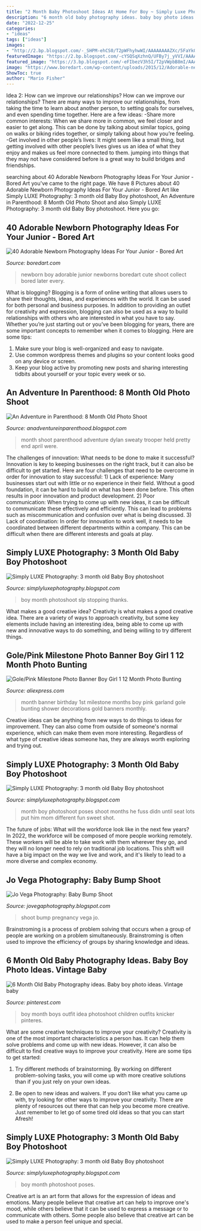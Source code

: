 ```yaml
---
title: "2 Month Baby Photoshoot Ideas At Home For Boy ~ Simply Luxe Photography: 3 Month Old Baby Boy Photoshoot"
description: "6 month old baby photography ideas. baby boy photo ideas. vintage baby"
date: "2022-12-25"
categories:
- "ideas"
tags: ["ideas"]
images:
- "http://2.bp.blogspot.com/-_SHPM-ehCS0/T2pWFhyhwWI/AAAAAAAAZXc/5FaYk0JubaA/s640/jacob5.jpg"
featuredImage: "https://2.bp.blogspot.com/-cYSQSqXzhnQ/UFBy7j_yVVI/AAAAAAAAGW0/L9c8dTaNrj4/s1600/Dunlap9.jpg"
featured_image: "https://3.bp.blogspot.com/-eFIbezV3h5I/T2pVWpbB8mI/AAAAAAAAZWw/0q5YM13yOhY/s1600/jacob11.jpg"
image: "https://www.boredart.com/wp-content/uploads/2015/12/Adorable-newborn-Photography-Ideas-For-Your-Junior-11.jpg"
ShowToc: true
author: "Mario Fisher"
---
```



Idea 2: How can we improve our relationships?
How can we improve our relationships? There are many ways to improve our relationships, from taking the time to learn about another person, to setting goals for ourselves, and even spending time together. Here are a few ideas: 
-Share more common interests: When we share more in common, we feel closer and easier to get along. This can be done by talking about similar topics, going on walks or biking rides together, or simply talking about how you’re feeling. 
-Get involved in other people’s lives: It might seem like a small thing, but getting involved with other people’s lives gives us an idea of what they enjoy and makes us feel more connected to them. jumping into things that they may not have considered before is a great way to build bridges and friendships.

	

		
searching about 40 Adorable Newborn Photography Ideas For Your Junior - Bored Art you've came to the right page. We have 8 Pictures about 40 Adorable Newborn Photography Ideas For Your Junior - Bored Art like Simply LUXE Photography: 3 month old Baby Boy photoshoot, An Adventure in Parenthood: 8 Month Old Photo Shoot and also Simply LUXE Photography: 3 month old Baby Boy photoshoot. Here you go:
		
    
## 40 Adorable Newborn Photography Ideas For Your Junior - Bored Art

<img loading=lazy src="https://www.boredart.com/wp-content/uploads/2015/12/Adorable-newborn-Photography-Ideas-For-Your-Junior-11.jpg" onerror="this.onerror=null;this.src='https://tse4.mm.bing.net/th?id=OIP.egHoG4t-nIzjBtvFvjQ-NwHaLH&amp;pid=15.1';" alt="40 Adorable Newborn Photography Ideas For Your Junior - Bored Art">

_Source: boredart.com_

>newborn boy adorable junior newborns boredart cute shoot collect bored later every. 

	

What is blogging?
Blogging is a form of online writing that allows users to share their thoughts, ideas, and experiences with the world. It can be used for both personal and business purposes. In addition to providing an outlet for creativity and expression, blogging can also be used as a way to build relationships with others who are interested in what you have to say.
Whether you’re just starting out or you’ve been blogging for years, there are some important concepts to remember when it comes to blogging. Here are some tips:

1. Make sure your blog is well-organized and easy to navigate.
2. Use common wordpress themes and plugins so your content looks good on any device or screen.
3. Keep your blog active by promoting new posts and sharing interesting tidbits about yourself or your topic every week or so.

    
## An Adventure In Parenthood: 8 Month Old Photo Shoot

<img loading=lazy src="https://2.bp.blogspot.com/-cYSQSqXzhnQ/UFBy7j_yVVI/AAAAAAAAGW0/L9c8dTaNrj4/s1600/Dunlap9.jpg" onerror="this.onerror=null;this.src='https://tse2.mm.bing.net/th?id=OIP.NiZ4wetKkvJDfaKoe_ZP6gHaFS&amp;pid=15.1';" alt="An Adventure in Parenthood: 8 Month Old Photo Shoot">

_Source: anadventureinparenthood.blogspot.com_

>month shoot parenthood adventure dylan sweaty trooper held pretty end april were. 

	

The challenges of innovation: What needs to be done to make it successful?
Innovation is key to keeping businesses on the right track, but it can also be difficult to get started. Here are four challenges that need to be overcome in order for innovation to stay successful: 1) Lack of experience: Many businesses start out with little or no experience in their field. Without a good foundation, it can be hard to build on what has been done before. This often results in poor innovation and product development. 2) Poor communication: When trying to come up with new ideas, it can be difficult to communicate these effectively and efficiently. This can lead to problems such as miscommunication and confusion over what is being discussed. 3) Lack of coordination: In order for innovation to work well, it needs to be coordinated between different departments within a company. This can be difficult when there are different interests and goals at play.

    
## Simply LUXE Photography: 3 Month Old Baby Boy Photoshoot

<img loading=lazy src="https://3.bp.blogspot.com/-eFIbezV3h5I/T2pVWpbB8mI/AAAAAAAAZWw/0q5YM13yOhY/s1600/jacob11.jpg" onerror="this.onerror=null;this.src='https://tse2.mm.bing.net/th?id=OIP.BT8GIWoYBHqvf_3SGb1ASwHaFe&amp;pid=15.1';" alt="Simply LUXE Photography: 3 month old Baby Boy photoshoot">

_Source: simplyluxephotography.blogspot.com_

>boy month photoshoot slp stopping thanks. 

	

What makes a good creative idea?
Creativity is what makes a good creative idea. There are a variety of ways to approach creativity, but some key elements include having an interesting idea, being able to come up with new and innovative ways to do something, and being willing to try different things.

    
## Gole/Pink Milestone Photo Banner Boy Girl 1 12 Month Photo Bunting

<img loading=lazy src="https://ae01.alicdn.com/kf/HTB11YccldzJ8KJjSspkq6zF7VXaR/Gole-Pink-Milestone-Photo-Banner-Boy-Girl-1-12-Month-Photo-Bunting-Garland-Baby-Shower-1st.jpg" onerror="this.onerror=null;this.src='https://tse2.mm.bing.net/th?id=OIP.GgDPAP6gmRG1_ACXSK1h9QHaHa&amp;pid=15.1';" alt="Gole/Pink Milestone Photo Banner Boy Girl 1 12 Month Photo Bunting">

_Source: aliexpress.com_

>month banner birthday 1st milestone months boy pink garland gole bunting shower decorations gold banners monthly. 

	

Creative ideas can be anything from new ways to do things to ideas for improvement. They can also come from outside of someone's normal experience, which can make them even more interesting. Regardless of what type of creative ideas someone has, they are always worth exploring and trying out.

    
## Simply LUXE Photography: 3 Month Old Baby Boy Photoshoot

<img loading=lazy src="https://4.bp.blogspot.com/-A7tXxIQi6iQ/T2pVx-yIUMI/AAAAAAAAZXI/PUbRy3xBEUI/s640/jacob3.jpg" onerror="this.onerror=null;this.src='https://tse2.mm.bing.net/th?id=OIP.uymKTZnUg3GIRvMcqm0B3wAAAA&amp;pid=15.1';" alt="Simply LUXE Photography: 3 month old Baby Boy photoshoot">

_Source: simplyluxephotography.blogspot.com_

>month boy photoshoot poses shoot months he fuss didn until seat lots put him mom different fun sweet shot. 

	

The future of jobs: What will the workforce look like in the next few years?
In 2022, the workforce will be composed of more people working remotely. These workers will be able to take work with them wherever they go, and they will no longer need to rely on traditional job locations. This shift will have a big impact on the way we live and work, and it's likely to lead to a more diverse and complex economy.

    
## Jo Vega Photography: Baby Bump Shoot

<img loading=lazy src="https://3.bp.blogspot.com/_1JlsD9fuYAI/TNV61Bv4F_I/AAAAAAAAAIE/1AaHwqX-ErU/s1600/DSC_0038k6k6.jpg" onerror="this.onerror=null;this.src='https://tse2.mm.bing.net/th?id=OIP.FkwCdTRtFA24h_qZU3AEuwHaLJ&amp;pid=15.1';" alt="Jo Vega Photography: Baby Bump Shoot">

_Source: jovegaphotography.blogspot.com_

>shoot bump pregnancy vega jo. 

	

Brainstroming is a process of problem solving that occurs when a group of people are working on a problem simultaneously. Brainstroming is often used to improve the efficiency of groups by sharing knowledge and ideas.

    
## 6 Month Old Baby Photography Ideas. Baby Boy Photo Ideas. Vintage Baby

<img loading=lazy src="https://i.pinimg.com/originals/f3/ec/40/f3ec4068a30306430dd5a4e9e9e82d0b.jpg" onerror="this.onerror=null;this.src='https://tse1.mm.bing.net/th?id=OIP.Kzo0iIxcXE5DlpDAVV_QaAHaLG&amp;pid=15.1';" alt="6 Month Old Baby Photography ideas. Baby boy photo ideas. Vintage baby">

_Source: pinterest.com_

>boy month boys outfit idea photoshoot children outfits knicker pinteres. 

	

What are some creative techniques to improve your creativity?
Creativity is one of the most important characteristics a person has. It can help them solve problems and come up with new ideas. However, it can also be difficult to find creative ways to improve your creativity. Here are some tips to get started: 
1. Try different methods of brainstorming. By working on different problem-solving tasks, you will come up with more creative solutions than if you just rely on your own ideas.

2. Be open to new ideas and waivers. If you don’t like what you came up with, try looking for other ways to improve your creativity. There are plenty of resources out there that can help you become more creative. Just remember to let go of some tired old ideas so that you can start Afresh!

    
## Simply LUXE Photography: 3 Month Old Baby Boy Photoshoot

<img loading=lazy src="http://2.bp.blogspot.com/-_SHPM-ehCS0/T2pWFhyhwWI/AAAAAAAAZXc/5FaYk0JubaA/s640/jacob5.jpg" onerror="this.onerror=null;this.src='https://tse2.mm.bing.net/th?id=OIP.Au_mgzJ0ZxPRF_ExEhOw-wAAAA&amp;pid=15.1';" alt="Simply LUXE Photography: 3 month old Baby Boy photoshoot">

_Source: simplyluxephotography.blogspot.com_

>boy month photoshoot poses. 

	

Creative art is an art form that allows for the expression of ideas and emotions. Many people believe that creative art can help to improve one's mood, while others believe that it can be used to express a message or to communicate with others. Some people also believe that creative art can be used to make a person feel unique and special.

